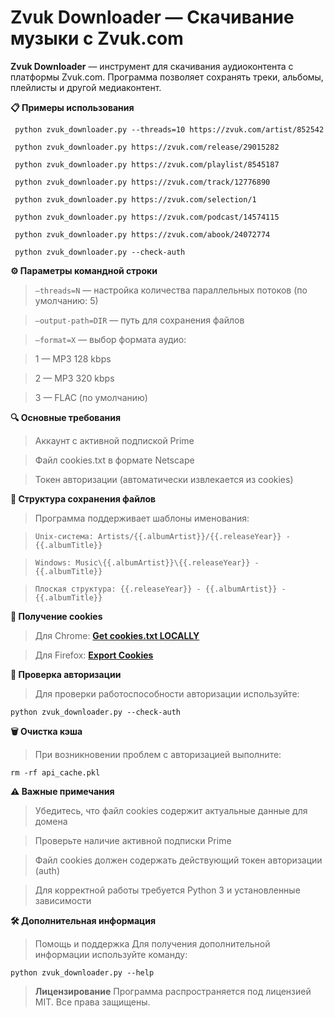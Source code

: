 # Zvuk Downloader — Скачивание музыки с Zvuk.com

**Zvuk Downloader** — инструмент для скачивания аудиоконтента с платформы Zvuk.com. Программа позволяет сохранять треки, альбомы, плейлисты и другой медиаконтент.

**📋 Примеры использования**

``` python zvuk_downloader.py --threads=10 https://zvuk.com/artist/852542```

``` python zvuk_downloader.py https://zvuk.com/release/29015282```

``` python zvuk_downloader.py https://zvuk.com/playlist/8545187```

``` python zvuk_downloader.py https://zvuk.com/track/12776890```

``` python zvuk_downloader.py https://zvuk.com/selection/1```

``` python zvuk_downloader.py https://zvuk.com/podcast/14574115```

``` python zvuk_downloader.py https://zvuk.com/abook/24072774```

``` python zvuk_downloader.py --check-auth```

**⚙️ Параметры командной строки**

> `–threads=N` — настройка количества параллельных потоков (по умолчанию: 5)

> `–output-path=DIR` — путь для сохранения файлов

> `–format=X` — выбор формата аудио:

> 1 — MP3 128 kbps

> 2 — MP3 320 kbps

> 3 — FLAC (по умолчанию)

**🔍 Основные требования**

> Аккаунт с активной подпиской Prime

> Файл cookies.txt в формате Netscape

> Токен авторизации (автоматически извлекается из cookies)

**📁 Структура сохранения файлов**

> Программа поддерживает шаблоны именования:

> `Unix-система: Artists/{{.albumArtist}}/{{.releaseYear}} - {{.albumTitle}}`

> `Windows: Music\{{.albumArtist}}\{{.releaseYear}} - {{.albumTitle}}`

> `Плоская структура: {{.releaseYear}} - {{.albumArtist}} - {{.albumTitle}}`

**🔑 Получение cookies**

> Для Chrome: [**Get cookies.txt LOCALLY**](https://chromewebstore.google.com/detail/get-cookiestxt-locally/cclelndahbckbenkjhflpdbgdldlbecc)

> Для Firefox: [**Export Cookies**](https://addons.mozilla.org/en-US/firefox/addon/export-cookies-txt/)

**🔄 Проверка авторизации**

> Для проверки работоспособности авторизации используйте:

```
python zvuk_downloader.py --check-auth
```

**🗑️ Очистка кэша**

> При возникновении проблем с авторизацией выполните:

```
rm -rf api_cache.pkl
```

**⚠️ Важные примечания**

> Убедитесь, что файл cookies содержит актуальные данные для домена

> Проверьте наличие активной подписки Prime

> Файл cookies должен содержать действующий токен авторизации (auth)

> Для корректной работы требуется Python 3 и установленные зависимости

**🛠️ Дополнительная информация**

> Помощь и поддержка
> Для получения дополнительной информации используйте команду:

```
python zvuk_downloader.py --help
```

> **Лицензирование**
> Программа распространяется под лицензией MIT. Все права защищены.



